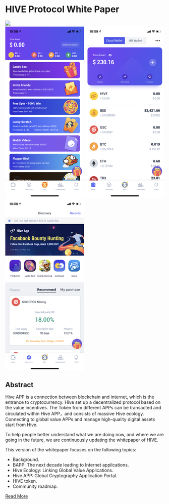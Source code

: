# HIVE Protocol White Paper

<div>
  <span>
    <a >
      <img width="200px" src='./assets/icon_512x512.png'/>
    </a>
  </span>
</div>

 <img width="250px" src='./assets/preview1.PNG'/>
  <img width="250px" src='./assets/preview2.PNG'/>
   <img width="250px" src='./assets/preview3.PNG'/>
   
## Abstract

Hive APP is a connection between blockchain and internet, which is the entrance to cryptocurrency. Hive set up a decentralized protocol based on the value incentives. The Token from different APPs can be transacted and circulated within Hive APP，and consists of massive Hive ecology. Connecting to global value APPs and manage high-quality digital assets start from Hive.

To help people better understand what we are doing now, and where we are going in the future, we are continuously updating the whitepaper of HIVE.

This version of the whitepaper focuses on the following topics:

- Background.
- BAPP: The next decade leading to Internet applications.
- Hive Ecology: Linking Global Value Applications.
- Hive APP: Global Cryptography Application Portal.
- HIVE token.
- Community roadmap.

[Read More](https://github.com/gscsocial/hive-whitepaper/blob/master/hive-whitepaper-en.md)

